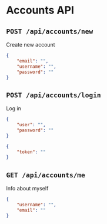 # Accounts API

## `POST /api/accounts/new`
Create new account

```json
{
	"email": "",
	"username": "",
	"password": ""
}
```

## `POST /api/accounts/login`
Log in 

```json
{
	"user": "",
	"password": ""
}
```
```json
{
	"token": ""
}
```

## `GET /api/accounts/me`
Info about myself

```json
{
	"username": "",
	"email": ""
}
```